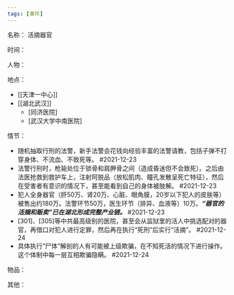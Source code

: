 ```yaml
---
tags: [事件]
---
```


名称：
活摘器官

时间：

人物：

地点：
- [[天津一中心]]
- [[湖北武汉]]
	- [同济医院]
	- [武汉大学中南医院]

情节：
- 随机抽取行刑的法警，新手法警会花钱向经验丰富的法警请教，包括子弹不打穿身体、不流血、不致死等。 #2021-12-23 
- 法警行刑时，枪毙处位于锁骨和肩胛骨之间（造成昏迷但不会致死）。之后由法医抢救到救护车上，注射阿脱品（放松肌肉、瞳孔发散呈死亡特征），然后在受害者有意识的情况下，甚至能看到自己的身体被肢解。 #2021-12-23 
- 犯人全身器官（肝50万、肾20万、心脏、眼角膜，20岁以下犯人的皮肤等）被售出约180万。法警环节50万，医生环节（排异、血液等）10万。___“器官的活摘和贩卖”已在湖北形成完整产业链。___ #2021-12-23 
- [301]、[305]等中共最高级别的医院，甚至会从监狱里的活人中挑选配对的器官，再借口对犯人进行定罪，然后再在执行“死刑”后实行“活摘”。 #2021-12-24 
- 具体执行“尸体”解剖的人有可能被上级欺骗，在不知死活的情况下进行操作。这个体制中每一层互相欺骗隐瞒。 #2021-12-24 

物品：

其他：
